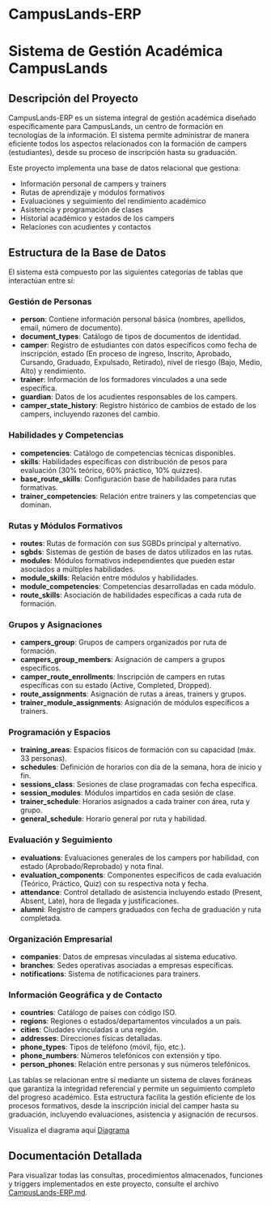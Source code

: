 # CampusLands-ERP
# Sistema de Gestión Académica CampusLands

## Descripción del Proyecto

CampusLands-ERP es un sistema integral de gestión académica diseñado específicamente para CampusLands, un centro de formación en tecnologías de la información. El sistema permite administrar de manera eficiente todos los aspectos relacionados con la formación de campers (estudiantes), desde su proceso de inscripción hasta su graduación.

Este proyecto implementa una base de datos relacional que gestiona:
- Información personal de campers y trainers
- Rutas de aprendizaje y módulos formativos
- Evaluaciones y seguimiento del rendimiento académico
- Asistencia y programación de clases
- Historial académico y estados de los campers
- Relaciones con acudientes y contactos

## Estructura de la Base de Datos

El sistema está compuesto por las siguientes categorías de tablas que interactúan entre sí:

### Gestión de Personas
- **person**: Contiene información personal básica (nombres, apellidos, email, número de documento).
- **document_types**: Catálogo de tipos de documentos de identidad.
- **camper**: Registro de estudiantes con datos específicos como fecha de inscripción, estado (En proceso de ingreso, Inscrito, Aprobado, Cursando, Graduado, Expulsado, Retirado), nivel de riesgo (Bajo, Medio, Alto) y rendimiento.
- **trainer**: Información de los formadores vinculados a una sede específica.
- **guardian**: Datos de los acudientes responsables de los campers.
- **camper_state_history**: Registro histórico de cambios de estado de los campers, incluyendo razones del cambio.

### Habilidades y Competencias
- **competencies**: Catálogo de competencias técnicas disponibles.
- **skills**: Habilidades específicas con distribución de pesos para evaluación (30% teórico, 60% práctico, 10% quizzes).
- **base_route_skills**: Configuración base de habilidades para rutas formativas.
- **trainer_competencies**: Relación entre trainers y las competencias que dominan.

### Rutas y Módulos Formativos
- **routes**: Rutas de formación con sus SGBDs principal y alternativo.
- **sgbds**: Sistemas de gestión de bases de datos utilizados en las rutas.
- **modules**: Módulos formativos independientes que pueden estar asociados a múltiples habilidades.
- **module_skills**: Relación entre módulos y habilidades.
- **module_competencies**: Competencias desarrolladas en cada módulo.
- **route_skills**: Asociación de habilidades específicas a cada ruta de formación.

### Grupos y Asignaciones
- **campers_group**: Grupos de campers organizados por ruta de formación.
- **campers_group_members**: Asignación de campers a grupos específicos.
- **camper_route_enrollments**: Inscripción de campers en rutas específicas con su estado (Active, Completed, Dropped).
- **route_assignments**: Asignación de rutas a áreas, trainers y grupos.
- **trainer_module_assignments**: Asignación de módulos específicos a trainers.

### Programación y Espacios
- **training_areas**: Espacios físicos de formación con su capacidad (máx. 33 personas).
- **schedules**: Definición de horarios con día de la semana, hora de inicio y fin.
- **sessions_class**: Sesiones de clase programadas con fecha específica.
- **session_modules**: Módulos impartidos en cada sesión de clase.
- **trainer_schedule**: Horarios asignados a cada trainer con área, ruta y grupo.
- **general_schedule**: Horario general por ruta y habilidad.

### Evaluación y Seguimiento
- **evaluations**: Evaluaciones generales de los campers por habilidad, con estado (Aprobado/Reprobado) y nota final.
- **evaluation_components**: Componentes específicos de cada evaluación (Teórico, Práctico, Quiz) con su respectiva nota y fecha.
- **attendance**: Control detallado de asistencia incluyendo estado (Present, Absent, Late), hora de llegada y justificaciones.
- **alumni**: Registro de campers graduados con fecha de graduación y ruta completada.

### Organización Empresarial
- **companies**: Datos de empresas vinculadas al sistema educativo.
- **branches**: Sedes operativas asociadas a empresas específicas.
- **notifications**: Sistema de notificaciones para trainers.

### Información Geográfica y de Contacto
- **countries**: Catálogo de países con código ISO.
- **regions**: Regiones o estados/departamentos vinculados a un país.
- **cities**: Ciudades vinculadas a una región.
- **addresses**: Direcciones físicas detalladas.
- **phone_types**: Tipos de teléfono (móvil, fijo, etc.).
- **phone_numbers**: Números telefónicos con extensión y tipo.
- **person_phones**: Relación entre personas y sus números telefónicos.

Las tablas se relacionan entre sí mediante un sistema de claves foráneas que garantiza la integridad referencial y permite un seguimiento completo del progreso académico. Esta estructura facilita la gestión eficiente de los procesos formativos, desde la inscripción inicial del camper hasta su graduación, incluyendo evaluaciones, asistencia y asignación de recursos.

Visualiza el diagrama aquí [Diagrama](Diagrama.png)

## Documentación Detallada

Para visualizar todas las consultas, procedimientos almacenados, funciones y triggers implementados en este proyecto, consulte el archivo [CampusLands-ERP.md](CampusLands-ERP.md).
